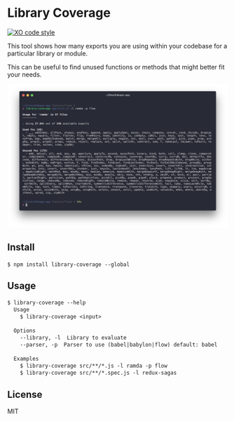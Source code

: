 # Library Coverage

[![XO code style](https://img.shields.io/badge/code_style-XO-5ed9c7.svg)](https://github.com/xojs/xo)

This tool shows how many exports you are using within your codebase for a particular library or module.

This can be useful to find unused functions or methods that might better fit your needs.

![](https://raw.githubusercontent.com/bluedaniel/library-coverage/master/screenshot.png)

## Install

```
$ npm install library-coverage --global
```

## Usage

```
$ library-coverage --help
  Usage
    $ library-coverage <input>
    
  Options
    --library, -l  Library to evaluate
    --parser, -p  Parser to use (babel|babylon|flow) default: babel
    
  Examples
    $ library-coverage src/**/*.js -l ramda -p flow
    $ library-coverage src/**/*.spec.js -l redux-sagas
```

## License

MIT
